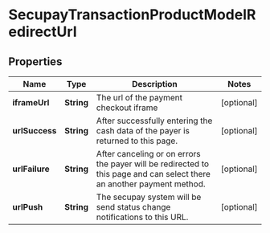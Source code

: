 
# SecupayTransactionProductModelRedirectUrl

## Properties
Name | Type | Description | Notes
------------ | ------------- | ------------- | -------------
**iframeUrl** | **String** | The url of the payment checkout iframe |  [optional]
**urlSuccess** | **String** | After successfully entering the cash data of the payer is returned to this page. |  [optional]
**urlFailure** | **String** | After canceling or on errors the payer will be redirected to this page and can select there an another payment method. |  [optional]
**urlPush** | **String** | The secupay system will be send status change notifications to this URL. |  [optional]



